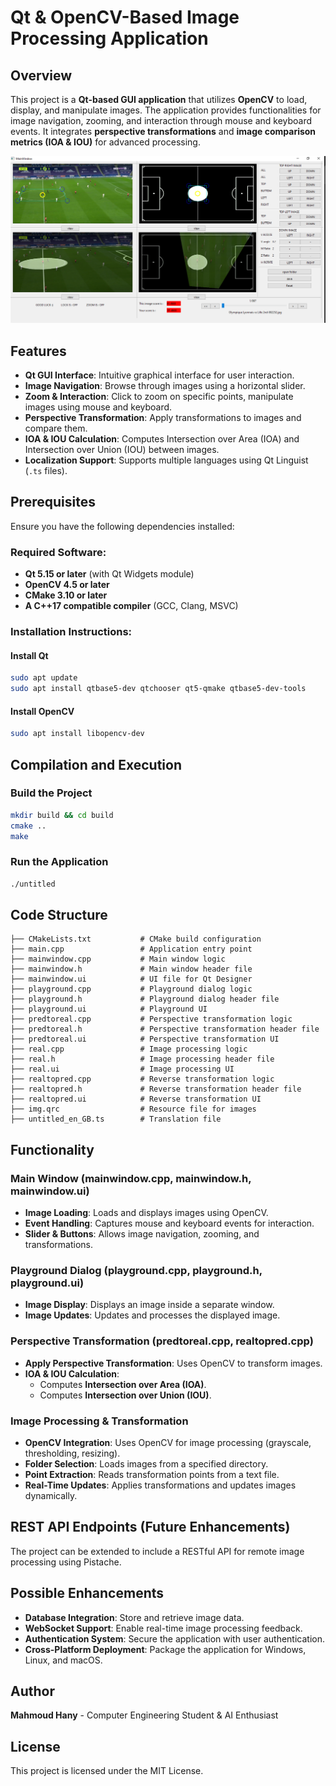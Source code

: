 # Qt & OpenCV-Based Image Processing Application

## Overview
This project is a **Qt-based GUI application** that utilizes **OpenCV** to load, display, and manipulate images. The application provides functionalities for image navigation, zooming, and interaction through mouse and keyboard events. It integrates **perspective transformations** and **image comparison metrics (IOA & IOU)** for advanced processing.

![Snake Game](imG.PNG)

## Features
- **Qt GUI Interface**: Intuitive graphical interface for user interaction.
- **Image Navigation**: Browse through images using a horizontal slider.
- **Zoom & Interaction**: Click to zoom on specific points, manipulate images using mouse and keyboard.
- **Perspective Transformation**: Apply transformations to images and compare them.
- **IOA & IOU Calculation**: Computes Intersection over Area (IOA) and Intersection over Union (IOU) between images.
- **Localization Support**: Supports multiple languages using Qt Linguist (`.ts` files).

## Prerequisites
Ensure you have the following dependencies installed:

### Required Software:
- **Qt 5.15 or later** (with Qt Widgets module)
- **OpenCV 4.5 or later**
- **CMake 3.10 or later**
- **A C++17 compatible compiler** (GCC, Clang, MSVC)

### Installation Instructions:
#### Install Qt
```sh
sudo apt update
sudo apt install qtbase5-dev qtchooser qt5-qmake qtbase5-dev-tools
```

#### Install OpenCV
```sh
sudo apt install libopencv-dev
```

## Compilation and Execution

### Build the Project
```sh
mkdir build && cd build
cmake ..
make
```

### Run the Application
```sh
./untitled
```

## Code Structure
```
├── CMakeLists.txt           # CMake build configuration
├── main.cpp                 # Application entry point
├── mainwindow.cpp           # Main window logic
├── mainwindow.h             # Main window header file
├── mainwindow.ui            # UI file for Qt Designer
├── playground.cpp           # Playground dialog logic
├── playground.h             # Playground dialog header file
├── playground.ui            # Playground UI
├── predtoreal.cpp           # Perspective transformation logic
├── predtoreal.h             # Perspective transformation header file
├── predtoreal.ui            # Perspective transformation UI
├── real.cpp                 # Image processing logic
├── real.h                   # Image processing header file
├── real.ui                  # Image processing UI
├── realtopred.cpp           # Reverse transformation logic
├── realtopred.h             # Reverse transformation header file
├── realtopred.ui            # Reverse transformation UI
├── img.qrc                  # Resource file for images
├── untitled_en_GB.ts        # Translation file
```

## Functionality

### **Main Window (mainwindow.cpp, mainwindow.h, mainwindow.ui)**
- **Image Loading**: Loads and displays images using OpenCV.
- **Event Handling**: Captures mouse and keyboard events for interaction.
- **Slider & Buttons**: Allows image navigation, zooming, and transformations.

### **Playground Dialog (playground.cpp, playground.h, playground.ui)**
- **Image Display**: Displays an image inside a separate window.
- **Image Updates**: Updates and processes the displayed image.

### **Perspective Transformation (predtoreal.cpp, realtopred.cpp)**
- **Apply Perspective Transformation**: Uses OpenCV to transform images.
- **IOA & IOU Calculation**:
  - Computes **Intersection over Area (IOA)**.
  - Computes **Intersection over Union (IOU)**.

### **Image Processing & Transformation**
- **OpenCV Integration**: Uses OpenCV for image processing (grayscale, thresholding, resizing).
- **Folder Selection**: Loads images from a specified directory.
- **Point Extraction**: Reads transformation points from a text file.
- **Real-Time Updates**: Applies transformations and updates images dynamically.

## REST API Endpoints (Future Enhancements)

The project can be extended to include a RESTful API for remote image processing using Pistache.

## Possible Enhancements
- **Database Integration**: Store and retrieve image data.
- **WebSocket Support**: Enable real-time image processing feedback.
- **Authentication System**: Secure the application with user authentication.
- **Cross-Platform Deployment**: Package the application for Windows, Linux, and macOS.

## Author
**Mahmoud Hany** - Computer Engineering Student & AI Enthusiast

## License
This project is licensed under the MIT License.

